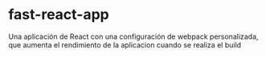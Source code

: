 # fast-react-app
Una aplicación de React con una configuración de webpack personalizada, que aumenta el rendimiento de la aplicacion cuando se realiza el build
